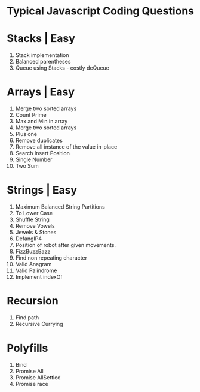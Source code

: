 # Typical Javascript Coding Questions
# Stacks | Easy
1. Stack implementation
2. Balanced parentheses
3. Queue using Stacks - costly deQueue

# Arrays | Easy
1. Merge two sorted arrays 
2. Count Prime
3. Max and Min in array
4. Merge two sorted arrays
5. Plus one
6. Remove duplicates
7. Remove all instance of the value in-place
8. Search Insert Position
9. Single Number
10. Two Sum

# Strings | Easy
1. Maximum Balanced String Partitions
2. To Lower Case
3. Shuffle String
4. Remove Vowels
5. Jewels & Stones
6. DefangIP4 
7. Position of robot after given movements.
8. FizzBuzzBazz
9. Find non repeating character
10. Valid Anagram
11. Valid Palindrome
12. Implement indexOf

# Recursion 
1. Find path
2. Recursive Currying

# Polyfills
1. Bind
2. Promise All
3. Promise AllSettled
4. Promise race